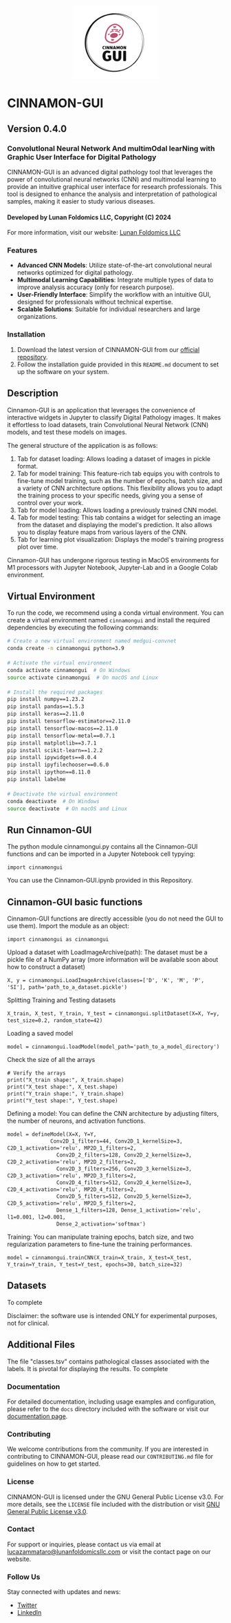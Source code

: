 <img src="Cinnamon-Gui-Logo.png" alt="logo" style="display:block; margin:auto; width:200px; height:auto;">

# CINNAMON-GUI

## Version 0.4.0

### ConvolutIonal Neural Network And multimOdal learNing with Graphic User Interface for Digital Pathology

CINNAMON-GUI is an advanced digital pathology tool that leverages the power of convolutional neural networks (CNN) and multimodal learning to provide an intuitive graphical user interface for research professionals. This tool is designed to enhance the analysis and interpretation of pathological samples, making it easier to study various diseases.

#### Developed by Lunan Foldomics LLC, Copyright (C) 2024

For more information, visit our website: [Lunan Foldomics LLC](http://www.lunanfoldomicsllc.com/)

### Features
- **Advanced CNN Models**: Utilize state-of-the-art convolutional neural networks optimized for digital pathology.
- **Multimodal Learning Capabilities**: Integrate multiple types of data to improve analysis accuracy (only for research purpose).
- **User-Friendly Interface**: Simplify the workflow with an intuitive GUI, designed for professionals without technical expertise.
- **Scalable Solutions**: Suitable for individual researchers and large organizations.

### Installation
1. Download the latest version of CINNAMON-GUI from our [official repository](https://github.com/lunanfoldomics/Cinnamon-GUI/).
2. Follow the installation guide provided in this `README.md` document to set up the software on your system.

## Description

Cinnamon-GUI is an application that leverages the convenience of interactive widgets in Jupyter to classify Digital Pathology images. It makes it effortless to load datasets, train Convolutional Neural Network (CNN) models, and test these models on images.

The general structure of the application is as follows:

1. Tab for dataset loading: Allows loading a dataset of images in pickle format.
2. Tab for model training: This feature-rich tab equips you with controls to fine-tune model training, such as the number of epochs, batch size, and a variety of CNN architecture options. This flexibility allows you to adapt the training process to your specific needs, giving you a sense of control over your work.
3. Tab for model loading: Allows loading a previously trained CNN model.
4. Tab for model testing: This tab contains a widget for selecting an image from the dataset and displaying the model's prediction. It also allows you to display feature maps from various layers of the CNN.
5. Tab for learning plot visualization: Displays the model's training progress plot over time.

Cinnamon-GUI has undergone rigorous testing in MacOS environments for M1 processors with Jupyter Notebook, Jupyter-Lab and in a Google Colab environment. 

## Virtual Environment

To run the code, we recommend using a conda virtual environment. You can create a virtual environment named `cinnamongui` and install the required dependencies by executing the following commands:

```bash
# Create a new virtual environment named medgui-convnet
conda create -n cinnamongui python=3.9

# Activate the virtual environment
conda activate cinnamongui  # On Windows
source activate cinnamongui  # On macOS and Linux

# Install the required packages
pip install numpy==1.23.2
pip install pandas==1.5.3
pip install keras==2.11.0
pip install tensorflow-estimator==2.11.0
pip install tensorflow-macos==2.11.0
pip install tensorflow-metal==0.7.1
pip install matplotlib==3.7.1
pip install scikit-learn==1.2.2
pip install ipywidgets==8.0.4
pip install ipyfilechooser==0.6.0
pip install ipython==8.11.0
pip install labelme

# Deactivate the virtual environment
conda deactivate  # On Windows
source deactivate  # On macOS and Linux

```

## Run Cinnamon-GUI

The python module cinnamongui.py contains all the Cinnamon-GUI functions and can be imported in a Jupyter Notebook cell typying:

```
import cinnamongui
```

You can use the Cinnamon-GUI.ipynb provided in this Repository.

## Cinnamon-GUI basic functions

Cinnamon-GUI functions are directly accessible (you do not need the GUI to use them). Import the module as an object:

```
import cinnamongui as cinnamongui
```
Upload a dataset with LoadImageArchive(path):
The dataset must be a pickle file of a NumPy array (more information will be available soon about how to construct a dataset)
```
X, y = cinnamongui.LoadImageArchive(classes=['D', 'K', 'M', 'P', 'SI'], path='path_to_a_dataset.pickle')
```

Splitting Training and Testing datasets
```
X_train, X_test, Y_train, Y_test = cinnamongui.splitDataset(X=X, Y=y, test_size=0.2, random_state=42)
```

Loading a saved model
```
model = cinnamongui.loadModel(model_path='path_to_a_model_directory')
```

Check the size of all the arrays
```
# Verify the arrays
print("X_train shape:", X_train.shape)
print("X_test shape:", X_test.shape)
print("Y_train shape:", Y_train.shape)
print("Y_test shape:", Y_test.shape)

```
Defining a model:
You can define the CNN architecture by adjusting filters, the number of neurons, and activation functions.
```
model = defineModel(X=X, Y=Y,
              Conv2D_1_filters=44, Conv2D_1_kernelSize=3,  C2D_1_activation='relu', MP2D_1_filters=2, 
                Conv2D_2_filters=128, Conv2D_2_kernelSize=3,  C2D_2_activation='relu', MP2D_2_filters=2, 
                Conv2D_3_filters=256, Conv2D_3_kernelSize=3,  C2D_3_activation='relu', MP2D_3_filters=2, 
                Conv2D_4_filters=512, Conv2D_4_kernelSize=3,  C2D_4_activation='relu', MP2D_4_filters=2,
                Conv2D_5_filters=512, Conv2D_5_kernelSize=3,  C2D_5_activation='relu', MP2D_5_filters=2, 
                Dense_1_filters=128, Dense_1_activation='relu', l1=0.001, l2=0.001,
                Dense_2_activation='softmax')
```
Training:
You can manipulate training epochs, batch size, and two regularization parameters to fine-tune the training performances.
```
model = cinnamongui.trainCNN(X_train=X_train, X_test=X_test, Y_train=Y_train, Y_test=Y_test, epochs=30, batch_size=32)
```

## Datasets 
To complete

Disclaimer: the software use is intended ONLY for experimental purposes, not for clinical.

## Additional Files
The file "classes.tsv" contains pathological classes associated with the labels. It is pivotal for displaying the results.
To complete

### Documentation
For detailed documentation, including usage examples and configuration, please refer to the `docs` directory included with the software or visit our [documentation page](http://www.lunanfoldomicsllc.com/documentation).

### Contributing
We welcome contributions from the community. If you are interested in contributing to CINNAMON-GUI, please read our `CONTRIBUTING.md` file for guidelines on how to get started.

### License
CINNAMON-GUI is licensed under the GNU General Public License v3.0. For more details, see the `LICENSE` file included with the distribution or visit [GNU General Public License v3.0](https://www.gnu.org/licenses/gpl-3.0.html).

### Contact
For support or inquiries, please contact us via email at [lucazammataro@lunanfoldomicsllc.com](mailto:lucazammataro@lunanfoldomicsllc.com) or visit the contact page on our website.

### Follow Us
Stay connected with updates and news:
- [Twitter](http://twitter.com/LunanFoldomics)
- [LinkedIn](http://linkedin.com/company/lunan-foldomics-llc)

